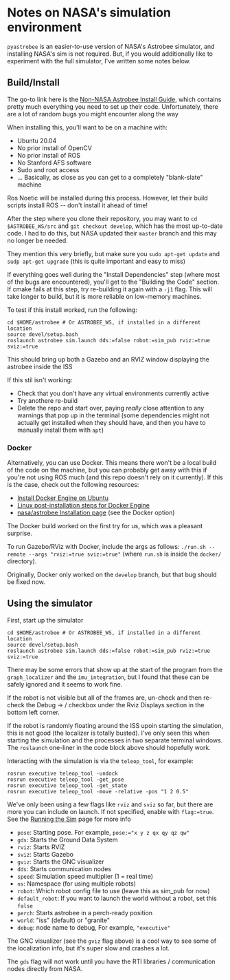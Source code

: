 # Notes on NASA's simulation environment

`pyastrobee` is an easier-to-use version of NASA's Astrobee simulator, and installing NASA's sim is not required. But, if you would additionally like to experiment with the full simulator, I've written some notes below.

## Build/Install

The go-to link here is the [Non-NASA Astrobee Install Guide](https://nasa.github.io/astrobee/v/develop/install-nonNASA.html), which contains pretty much everything you need to set up their code. Unfortunately, there are a lot of random bugs you might encounter along the way

When installing this, you'll want to be on a machine with:

- Ubuntu 20.04
- No prior install of OpenCV
- No prior install of ROS
- No Stanford AFS software
- Sudo and root access
- ... Basically, as close as you can get to a completely "blank-slate" machine

Ros Noetic will be installed during this process. However, let their build scripts install ROS -- don't install it ahead of time!

After the step where you clone their repository, you may want to `cd $ASTROBEE_WS/src` and `git checkout develop`, which has the most up-to-date code. I had to do this, but NASA updated their `master` branch and this may no longer be needed.

They mention this very briefly, but make sure you `sudo apt-get update` and `sudp apt-get upgrade` (this is quite important and easy to miss)

If everything goes well during the "Install Dependencies" step (where most of the bugs are encountered), you'll get to the "Building the Code" section. If cmake fails at this step, try re-building it again with a `-j1` flag. This will take longer to build, but it is more reliable on low-memory machines.

To test if this install worked, run the following:

```
cd $HOME/astrobee # Or ASTROBEE_WS, if installed in a different location
source devel/setup.bash
roslaunch astrobee sim.launch dds:=false robot:=sim_pub rviz:=true sviz:=true
```

This should bring up both a Gazebo and an RVIZ window displaying the astrobee inside the ISS

If this stil isn't working:

- Check that you don't have any virtual environments currently active
- Try anothere re-build
- Delete the repo and start over, paying *really* close attention to any warnings that pop up in the terminal (some dependencies might not actually get installed when they should have, and then you have to manually install them with `apt`)

### Docker

Alternatively, you can use Docker. This means there won't be a local build of the code on the machine, but you can probably get away with this if you're not using ROS much (and this repo doesn't rely on it currently). If this is the case, check out the following resources:

- [Install Docker Engine on Ubuntu](https://docs.docker.com/engine/install/ubuntu/)
- [Linux post-installation steps for Docker Engine](https://docs.docker.com/engine/install/linux-postinstall/)
- [nasa/astrobee Installation page](https://github.com/nasa/astrobee/blob/master/INSTALL.md) (see the Docker option)

The Docker build worked on the first try for us, which was a pleasant surprise.

To run Gazebo/RViz with Docker, include the args as follows: `./run.sh --remote --args "rviz:=true sviz:=true"` (where `run.sh` is inside the `docker/` directory). 

Originally, Docker only worked on the `develop` branch, but that bug should be fixed now. 

## Using the simulator

First, start up the simulator

```
cd $HOME/astrobee # Or ASTROBEE_WS, if installed in a different location
source devel/setup.bash
roslaunch astrobee sim.launch dds:=false robot:=sim_pub rviz:=true sviz:=true
```

There may be some errors that show up at the start of the program from the `graph_localizer` and the `imu_integration`, but I found that these can be safely ignored and it seems to work fine. 

If the robot is not visible but all of the frames are, un-check and then re-check the Debug → / checkbox under the Rviz Displays section in the bottom left corner. 

If the robot is randomly floating around the ISS upoin starting the simulation, this is not good (the localizer is totally busted). I've only seen this when starting the simulation and the processes in two separate terminal windows. The `roslaunch` one-liner in the code block above should hopefully work.

Interacting with the simulation is via the `teleop_tool`, for example:

```
rosrun executive teleop_tool -undock
rosrun executive teleop_tool -get_pose
rosrun executive teleop_tool -get_state
rosrun executive teleop_tool -move -relative -pos "1 2 0.5"
```

We've only been using a few flags like `rviz` and `sviz` so far, but there are more you can include on launch. If not specified, enable with `flag:=true`. See the [Running the Sim](https://nasa.github.io/astrobee/v/develop/running-the-sim.html) page for more info

- `pose`: Starting pose. For example, `pose:="x y z qx qy qz qw"`
- `gds`: Starts the Ground Data System
- `rviz`: Starts RVIZ
- `sviz`: Starts Gazebo
- `gviz`: Starts the GNC visualizer
- `dds`: Starts communication nodes
- `speed`: Simulation speed multiplier (1 = real time)
- `ns`: Namespace (for using multiple robots)
- `robot`: Which robot config file to use (leave this as sim_pub for now)
- `default_robot`: If you want to launch the world without a robot, set this `false`
- `perch`: Starts astrobee in a perch-ready position
- `world`: "iss" (default) or "granite"
- `debug`: node name to debug, For example, `"executive"`

The GNC visualizer (see the `gviz` flag above) is a cool way to see some of the localization info, but it's super slow and crashes a lot. 

The `gds` flag will not work until you have the RTI libraries / communication nodes directly from NASA. 
